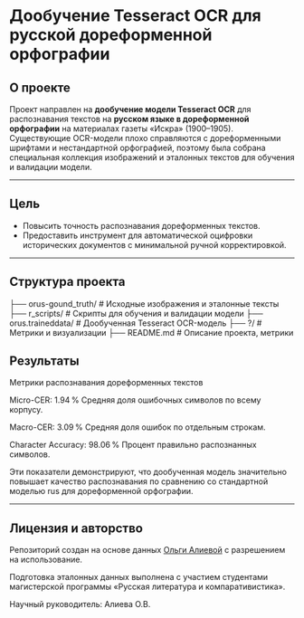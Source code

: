 # Дообучение Tesseract OCR для русской дореформенной орфографии

## О проекте
Проект направлен на **дообучение модели Tesseract OCR** для распознавания текстов на **русском языке в дореформенной орфографии** на материалах газеты «Искра» (1900–1905).  
Существующие OCR-модели плохо справляются с дореформенными шрифтами и нестандартной орфографией, поэтому была собрана специальная коллекция изображений и эталонных текстов для обучения и валидации модели.

---

## Цель
- Повысить точность распознавания дореформенных текстов.  
- Предоставить инструмент для автоматической оцифровки исторических документов с минимальной ручной корректировкой.

---

## Структура проекта

├── orus-gound_truth/ # Исходные изображения и эталонные тексты
├── r_scripts/ # Скрипты для обучения и валидации модели
├── orus.traineddata/ # Дообученная Tesseract OCR-модель
├── ?/ # Метрики и визуализации
├── README.md # Описание проекта, метрики

## Результаты
Метрики распознавания дореформенных текстов

Micro-CER: 1.94 %
Средняя доля ошибочных символов по всему корпусу.

Macro-CER: 3.09 %
Средняя доля ошибок по отдельным строкам.

Character Accuracy: 98.06 %
Процент правильно распознанных символов.

Эти показатели демонстрируют, что дообученная модель значительно повышает качество распознавания по сравнению со стандартной моделью rus для дореформенной орфографии.

---

## Лицензия и авторство

Репозиторий создан на основе данных [Ольги Алиевой](https://github.com/locusclassicus) с разрешением на использование.

Подготовка эталонных данных выполнена с участием студентами магистерской программы «Русская литература и компаративистика».

Научный руководитель: Алиева О.В.